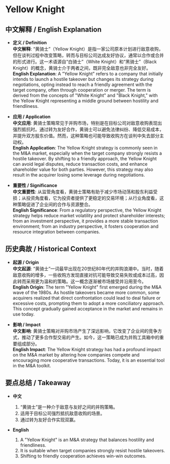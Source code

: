 # Yellow Knight

## 中文解释 / English Explanation

* **定义 / Definition**  
  **中文解释**: “黄骑士”（Yellow Knight）是指一家公司原本计划进行敌意收购，但在谈判过程中改变策略，转而与目标公司达成友好协议，通常以合作或合并的形式进行。这一术语源自“白骑士”（White Knight）和“黑骑士”（Black Knight）的概念，黄骑士介于两者之间，既非完全敌意也非完全友好。  
  **English Explanation**: A "Yellow Knight" refers to a company that initially intends to launch a hostile takeover but changes its strategy during negotiations, opting instead to reach a friendly agreement with the target company, often through cooperation or merger. The term is derived from the concepts of "White Knight" and "Black Knight," with the Yellow Knight representing a middle ground between hostility and friendliness.

* **应用 / Application**  
  **中文应用**: 黄骑士策略常见于并购市场，特别是在目标公司对敌意收购表现出强烈抵抗时。通过转为友好合作，黄骑士可以避免法律纠纷、降低交易成本，并提升双方股东价值。然而，这种策略也可能导致收购方在谈判中失去部分主动权。  
  **English Application**: The Yellow Knight strategy is commonly seen in the M&A market, especially when the target company strongly resists a hostile takeover. By shifting to a friendly approach, the Yellow Knight can avoid legal disputes, reduce transaction costs, and enhance shareholder value for both parties. However, this strategy may also result in the acquirer losing some leverage during negotiations.

* **重要性 / Significance**  
  **中文重要性**: 从监管角度看，黄骑士策略有助于减少市场动荡和股东利益受损；从投资角度看，它为投资者提供了更稳定的交易环境；从行业角度看，这种策略促进了企业间的合作与资源整合。  
  **English Significance**: From a regulatory perspective, the Yellow Knight strategy helps reduce market volatility and protect shareholder interests; from an investment perspective, it provides a more stable transaction environment; from an industry perspective, it fosters cooperation and resource integration between companies.

## 历史典故 / Historical Context

* **起源 / Origin**  
  **中文起源**: “黄骑士”一词最早出现在20世纪80年代的并购浪潮中。当时，随着敌意收购的增多，一些收购方发现直接对抗可能导致交易失败或成本过高，因此转而采用更为温和的策略。这一概念逐渐被市场接受并沿用至今。  
  **English Origin**: The term "Yellow Knight" first emerged during the M&A wave of the 1980s. As hostile takeovers became more common, some acquirers realized that direct confrontation could lead to deal failure or excessive costs, prompting them to adopt a more conciliatory approach. This concept gradually gained acceptance in the market and remains in use today.

* **影响 / Impact**  
  **中文影响**: 黄骑士策略对并购市场产生了深远影响，它改变了企业间的竞争方式，推动了更多合作型交易的产生。如今，这一策略已成为并购工具箱中的重要组成部分。  
  **English Impact**: The Yellow Knight strategy has had a profound impact on the M&A market by altering how companies compete and encouraging more cooperative transactions. Today, it is an essential tool in the M&A toolkit.

## 要点总结 / Takeaway

* **中文**  
  1. “黄骑士”是一种介于敌意与友好之间的并购策略。
  2. 适用于目标公司强烈抵抗敌意收购的场景。
  3. 通过转为友好合作实现双赢。

* **English**  
  1. A "Yellow Knight" is an M&A strategy that balances hostility and friendliness.
  2. It is suitable when target companies strongly resist hostile takeovers.
  3. Shifting to friendly cooperation achieves win-win outcomes.
